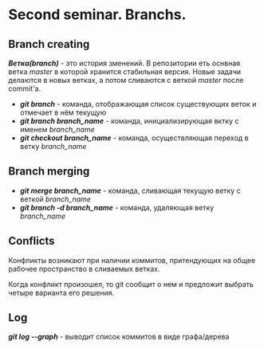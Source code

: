 # Second seminar. Branchs.

## Branch creating

__*Ветка(branch)*__ - это история зменений. В репозитории еть оснвная ветка *master* в которой хранится стабильная версия. Новые задачи делаются в новых ветках, а потом сливаются с веткой *master* после commit'а.

* __*git branch*__ - команда, отображающая список существующих веток и отмечает в нём текущую 
* __*git branch branch_name*__ - команда, инициализирующая вктку с именем *branch_name* 
* __*git checkout branch_name*__ - команда, осуществляющая переход в ветку *branch_name*

## Branch merging

* __*git merge branch_name*__ - команда, сливающая текущую ветку с веткой *branch_name*
* __*git branch -d branch_name*__ - команда, удаляющая ветку *branch_name* 






## Conflicts

Конфликты возникают при наличии коммитов, притендующих на общее рабочее пространство в сливаемых ветках.

Когда конфликт произошел, то git сообщит о нем и предложит выбрать четыре варианта его решения.

## Log

__*git log --graph*__ - выводит список коммитов в виде графа/дерева 
